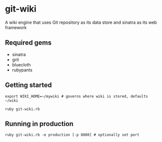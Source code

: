 # git-wiki #

A wiki engine that uses Git repository as its data store and sinatra as its web framework

## Required gems ##

- sinatra
- grit
- bluecloth
- rubypants

## Getting started ##

    export WIKI_HOME=~/mywiki # governs where wiki is stored, defaults ~/wiki

    ruby git-wiki.rb

## Running in production ##

    ruby git-wiki.rb -e production [-p 8080] # optionally set port





